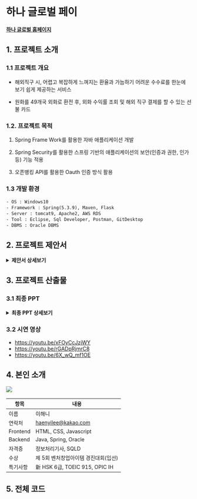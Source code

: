 # 하나 글로벌 페이

[**하나 글로벌 홈페이지**](https://koposoftware.github.io/2021_13_hnlee/)

## 1. 프로젝트 소개

### 1.1 프로젝트 개요
- 해외직구 시, 어렵고 복잡하게 느껴지는 환율과 가늠하기 어려운 수수료를 한눈에 보기 쉽게 제공하는 서비스

- 원화를 49개국 외화로 환전 후, 외화 수익률 조회 및 해외 직구 결제를 할 수 있는 선불 카드


### 1.2. 프로젝트 목적

1) Spring Frame Work를 활용한 자바 애플리케이션 개발

2) Spring Security를 활용한 스프링 기반의 애플리케이션의 보안(인증과 권한, 인가 등) 기능 적용

3) 오픈뱅킹 API를 활용한 Oauth 인증 방식 활용


### 1.3 개발 환경 

```
- OS : Windows10
- Framework : Spring(5.3.9), Maven, Flask
- Server : tomcat9, Apache2, AWS RDS
- Tool : Eclipse, Sql Developer, Postman, GitDesktop
- DBMS : Oracle DBMS
```


## 2. 프로젝트 제안서

<details>
   <summary> <b>제안서 상세보기</b> </summary>
   <img src="./ppt/1.%20제안서/jpg/001.jpg"/> <br>
   <img src="./ppt/1.%20제안서/jpg/002.jpg"/> <br>
   <img src="./ppt/1.%20제안서/jpg/003.jpg"/> <br>
   <img src="./ppt/1.%20제안서/jpg/004.jpg"/> <br>
   <img src="./ppt/1.%20제안서/jpg/005.jpg"/> <br>
   <img src="./ppt/1.%20제안서/jpg/006.jpg"/> <br>
   <img src="./ppt/1.%20제안서/jpg/007.jpg"/> <br>
   <img src="./ppt/1.%20제안서/jpg/008.jpg"/> <br>
   <img src="./ppt/1.%20제안서/jpg/009.jpg"/> <br>   
</details>

## 3. 프로젝트 산출물


### 3.1 최종 PPT

<details>
   <summary> <b>최종 PPT 상세보기</b> </summary>
   <img src="./ppt/2.%20최종발표/jpg/001.jpg"/> <br>
   <img src="./ppt/2.%20최종발표/jpg/002.jpg"/> <br>
   <img src="./ppt/2.%20최종발표/jpg/003.jpg"/> <br>
   <img src="./ppt/2.%20최종발표/jpg/004.jpg"/> <br>
   <img src="./ppt/2.%20최종발표/jpg/005.jpg"/> <br>
   <img src="./ppt/2.%20최종발표/jpg/006.jpg"/> <br>
   <img src="./ppt/2.%20최종발표/jpg/007.jpg"/> <br>
   <img src="./ppt/2.%20최종발표/jpg/008.jpg"/> <br>
   <img src="./ppt/2.%20최종발표/jpg/009.jpg"/> <br>
   <img src="./ppt/2.%20최종발표/jpg/010.jpg"/> <br>
   <img src="./ppt/2.%20최종발표/jpg/011.jpg"/> <br>
   <img src="./ppt/2.%20최종발표/jpg/012.jpg"/> <br>
   <img src="./ppt/2.%20최종발표/jpg/013.jpg"/> <br>
   <img src="./ppt/2.%20최종발표/jpg/014.jpg"/> <br>
   <img src="./ppt/2.%20최종발표/jpg/015.jpg"/> <br>
   <img src="./ppt/2.%20최종발표/jpg/016.jpg"/> <br>
   <img src="./ppt/2.%20최종발표/jpg/017.jpg"/> <br>
   <img src="./ppt/2.%20최종발표/jpg/018.jpg"/> <br>
   <img src="./ppt/2.%20최종발표/jpg/019.jpg"/> <br>
   <img src="./ppt/2.%20최종발표/jpg/020.jpg"/> <br>
   <img src="./ppt/2.%20최종발표/jpg/021.jpg"/> <br>
   <img src="./ppt/2.%20최종발표/jpg/022.jpg"/> <br>
   <img src="./ppt/2.%20최종발표/jpg/023.jpg"/> <br>

</details>

### 3.2 시연 영상 

- https://youtu.be/xFOyCcJzjWY
- https://youtu.be/rGADpRjmrC8
- https://youtu.be/6X_wQ_mf1OE


## 4. 본인 소개

<img src="https://user-images.githubusercontent.com/77392444/135830781-118612ee-e240-435b-8f93-9fd6346e09f0.JPG" width="100">

|항목         |내용|
|------------|---------------------------|
|이름         |이해니|
|연락처        | haenyilee@kakao.com|
|Frontend      | HTML, CSS, Javascript|
|Backend       | Java, Spring, Oracle|
|자격증        | 정보처리기사, SQLD |
|수상         | 제 5회 벤처창업아이템 경진대회(입선) |
|특기사항       | 新 HSK 6급, TOEIC 915, OPIC IH |


## 5. 전체 코드
